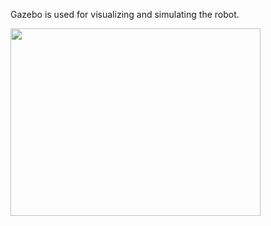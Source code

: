 Gazebo is used for visualizing and simulating the robot. 


<img src="gazebo.png" width="400" height="300">
